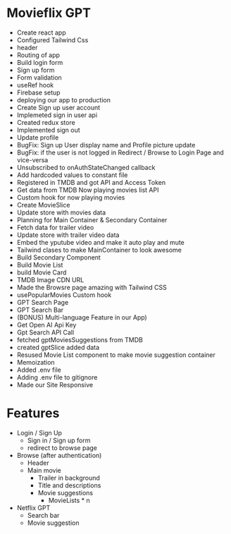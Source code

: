 # Movieflix GPT
 - Create react app
 - Configured Tailwind Css
 - header
 - Routing of app
 - Build login form
 - Sign up form
 - Form validation
 - useRef hook
 - Firebase setup
 - deploying our app to production
 - Create Sign up user account
 - Implemeted sign in user api
 - Created redux store
 - Implemented sign out
 - Update profile
 - BugFix: Sign up User display name and Profile picture update
 - BugFix: if the user is not logged in Redirect / Browse to Login Page and vice-versa
 - Unsubscribed to onAuthStateChanged callback
 - Add hardcoded values to constant file
 - Registered in TMDB and got API and Access Token
 - Get data from TMDB Now playing movies list API
 - Custom hook for now playing movies
 - Create MovieSlice
 - Update store with movies data
 - Planning for Main Container & Secondary Container
 - Fetch data for trailer video
 - Update store with trailer video data
 - Embed the yputube video and make it auto play and mute
 - Tailwind clases to make MainContainer to look awesome
 - Build Secondary Component
 - Build Movie List
 - build Movie Card
 - TMDB Image CDN URL
 - Made the Browsre page amazing with Tailwind CSS
 - usePopularMovies Custom hook
 - GPT Search Page
 - GPT Search Bar
 - (BONUS) Multi-language Feature in our App)
 - Get Open AI Api Key 
 - Gpt Search API Call
 - fetched gptMoviesSuggestions from TMDB
 - created gptSlice added data
 - Resused Movie List component to make movie suggestion container
 - Memoization
 - Added .env file
 - Adding .env file to gitignore
 - Made our Site Responsive
 

# Features
 - Login / Sign Up
      - Sign in / Sign up form
      - redirect to browse page
 - Browse (after authentication)
      - Header
      - Main movie
         - Trailer in background
         - Title and descriptions
         - Movie suggestions
            - MovieLists * n
 - Netflix GPT
      - Search bar
      - Movie suggestion 